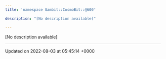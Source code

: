 ```yaml
---
title: 'namespace Gambit::CosmoBit::@600'

description: "[No description available]"

---
```







[No description available]






-------------------------------

Updated on 2022-08-03 at 05:45:14 +0000